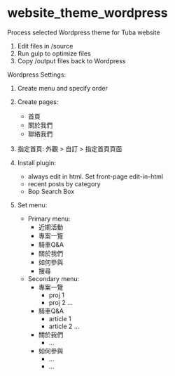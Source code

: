 # website_theme_wordpress

Process selected Wordpress theme for Tuba website

1. Edit files in /source
2. Run gulp to optimize files
3. Copy /output files back to Wordpress

Wordpress Settings:

1. Create menu and specify order

2. Create pages:
    - 首頁
    - 關於我們
    - 聯絡我們

3. 指定首頁: 外觀 > 自訂 > 指定首頁頁面

4. Install plugin:
    - always edit in html. Set front-page edit-in-html
    - recent posts by category
    - Bop Search Box

5. Set menu:
    - Primary menu:
        - 近期活動
        - 專案一覽
        - 騎車Q&A
        - 關於我們
        - 如何參與
        - 搜尋
    - Secondary menu:
        - 專案一覽
            - proj 1
            - proj 2
            ...
        - 騎車Q&A
            - article 1
            - article 2
            ...
        - 關於我們
            - ...
        - 如何參與
            - ...
            - ...